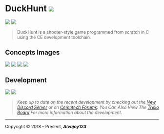 # DuckHunt ![](https://i.imgur.com/spOGMMq.gif/)

![](https://img.shields.io/github/release/Overload02/DuckHunt) ![](https://img.shields.io/github/issues/Overload02/DuckHunt)

> DuckHunt is a shooter-style game programmed from scratch in C using the CE development toolchain.

## Concepts Images

![](https://i.imgur.com/NqsDMn6.png) ![](https://i.imgur.com/gFsHDo4.png)
![](https://i.imgur.com/saReUG8.png) ![](https://i.imgur.com/i0hTkjq.png)

## Development
![](https://i.imgur.com/tUiSMwF.png) ![](https://i.imgur.com/zt9trPT.png)

> *Keep up to date on the recent development by checking out the [New Discord Server](https://discord.gg/xyUZgnD4UJ "New Discord Server") or on [Cemetech Forums](https://www.cemetech.net/forum/viewtopic.php?t=15070 "Cemetech Forums"). You Can Also View The [Trello Board](https://trello.com/b/eYALDr4Q/xenon-development-c "Trello Board") For more information about the development.*

------------

 Copyright &copy; 2018 - Present, ***Alvajoy123***
